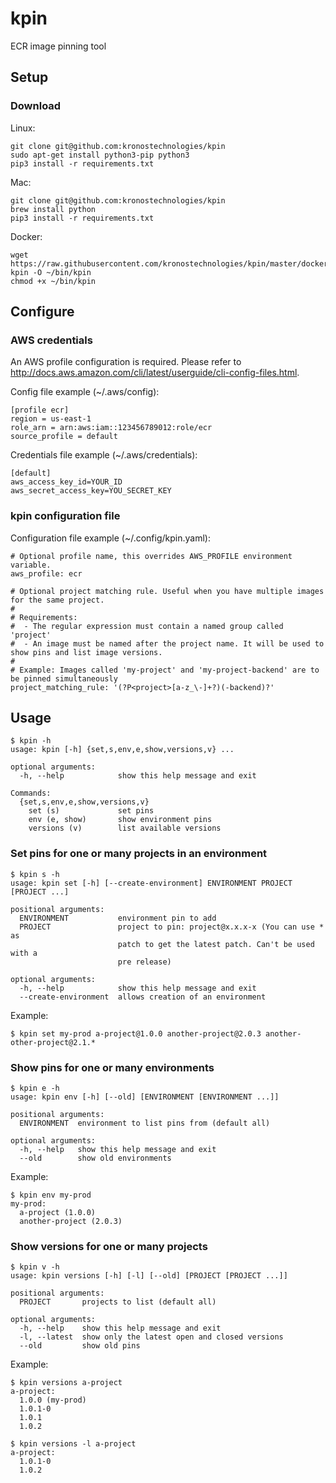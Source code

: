 # kpin
ECR image pinning tool

## Setup

### Download

Linux:
```
git clone git@github.com:kronostechnologies/kpin
sudo apt-get install python3-pip python3
pip3 install -r requirements.txt
```

Mac:
```
git clone git@github.com:kronostechnologies/kpin
brew install python
pip3 install -r requirements.txt
```

Docker:
```
wget https://raw.githubusercontent.com/kronostechnologies/kpin/master/docker-kpin -O ~/bin/kpin
chmod +x ~/bin/kpin
```


## Configure

### AWS credentials
An AWS profile configuration is required. Please refer to http://docs.aws.amazon.com/cli/latest/userguide/cli-config-files.html.

Config file example (~/.aws/config):
```
[profile ecr]
region = us-east-1
role_arn = arn:aws:iam::123456789012:role/ecr
source_profile = default
``` 

Credentials file example (~/.aws/credentials):
```
[default]
aws_access_key_id=YOUR_ID
aws_secret_access_key=YOU_SECRET_KEY
```

### kpin configuration file

Configuration file example (~/.config/kpin.yaml):
```
# Optional profile name, this overrides AWS_PROFILE environment variable.
aws_profile: ecr

# Optional project matching rule. Useful when you have multiple images for the same project.
#
# Requirements: 
#  - The regular expression must contain a named group called 'project'
#  - An image must be named after the project name. It will be used to show pins and list image versions.
#
# Example: Images called 'my-project' and 'my-project-backend' are to be pinned simultaneously
project_matching_rule: '(?P<project>[a-z_\-]+?)(-backend)?'
```


## Usage

```
$ kpin -h
usage: kpin [-h] {set,s,env,e,show,versions,v} ...

optional arguments:
  -h, --help            show this help message and exit

Commands:
  {set,s,env,e,show,versions,v}
    set (s)             set pins
    env (e, show)       show environment pins
    versions (v)        list available versions
```


### Set pins for one or many projects in an environment
```
$ kpin s -h
usage: kpin set [-h] [--create-environment] ENVIRONMENT PROJECT [PROJECT ...]

positional arguments:
  ENVIRONMENT           environment pin to add
  PROJECT               project to pin: project@x.x.x-x (You can use * as
                        patch to get the latest patch. Can't be used with a
                        pre release)

optional arguments:
  -h, --help            show this help message and exit
  --create-environment  allows creation of an environment
```

Example:
```
$ kpin set my-prod a-project@1.0.0 another-project@2.0.3 another-other-project@2.1.*
```

### Show pins for one or many environments
```
$ kpin e -h
usage: kpin env [-h] [--old] [ENVIRONMENT [ENVIRONMENT ...]]

positional arguments:
  ENVIRONMENT  environment to list pins from (default all)

optional arguments:
  -h, --help   show this help message and exit
  --old        show old environments
```

Example:
```
$ kpin env my-prod
my-prod:
  a-project (1.0.0)
  another-project (2.0.3)
```

### Show versions for one or many projects
```
$ kpin v -h
usage: kpin versions [-h] [-l] [--old] [PROJECT [PROJECT ...]]

positional arguments:
  PROJECT       projects to list (default all)

optional arguments:
  -h, --help    show this help message and exit
  -l, --latest  show only the latest open and closed versions
  --old         show old pins
```

Example:
```
$ kpin versions a-project
a-project:
  1.0.0 (my-prod)
  1.0.1-0
  1.0.1
  1.0.2
  
$ kpin versions -l a-project
a-project:
  1.0.1-0
  1.0.2
```
